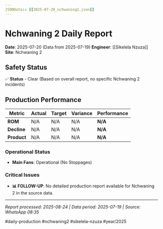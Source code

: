 ```yaml
--- 
JSONData:: [[2025-07-20_nchwaning2.json]]
---
```


# Nchwaning 2 Daily Report
**Date**: 2025-07-20 (Data from 2025-07-19)
**Engineer**: [[Sikelela Nzuza]]
**Site**: Nchwaning 2

## Safety Status
✅ **Status** - Clear (Based on overall report, no specific Nchwaning 2 incidents)

## Production Performance
| Metric | Actual | Target | Variance | Performance |
|--------|--------|--------|----------|-------------|
| **ROM** | N/A | N/A | N/A | **N/A** |
| **Decline** | N/A | N/A | N/A | **N/A** |
| **Product** | N/A | N/A | N/A | **N/A** |

### Operational Status
- **Main Fans**: Operational (No Stoppages)

### Critical Issues
- **📊 FOLLOW-UP**: No detailed production report available for Nchwaning 2 in the source data.

---
*Report processed: 2025-08-24 | Data period: 2025-07-19 | Source: WhatsApp 08:35*

#daily-production #nchwaning2 #sikelela-nzuza #year/2025